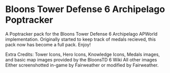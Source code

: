# Bloons Tower Defense 6 Archipelago Poptracker
A Poptracker pack for the Bloons Tower Defense 6 Archipelago APWorld implementation.
Originally started to keep track of medals recieved, this pack now has become a full pack. Enjoy!


Extra Credits: Tower Icons, Hero Icons, Knowledge Icons, Medals images, and basic map images provided by the BloonsTD 6 Wiki
All other images Either screenshotted in-game by Fairweather or modified by Fairweather.